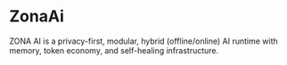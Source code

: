 # ZonaAi
ZONA AI is a privacy-first, modular, hybrid (offline/online) AI runtime with memory, token economy, and self-healing infrastructure.
